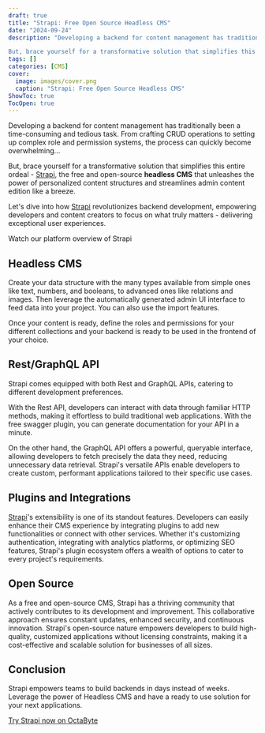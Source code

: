 ```yaml
---
draft: true
title: "Strapi: Free Open Source Headless CMS"
date: "2024-09-24"
description: "Developing a backend for content management has traditionally been a time-consuming and tedious task. From crafting CRUD operations to setting up complex role and permission systems, the process can quickly become overwhelming...

But, brace yourself for a transformative solution that simplifies this entire ordeal - Strapi, the free and open-source"
tags: []
categories: [CMS]
cover:
  image: images/cover.png
  caption: "Strapi: Free Open Source Headless CMS"
ShowToc: true
TocOpen: true
---
```



Developing a backend for content management has traditionally been a time\-consuming and tedious task. From crafting CRUD operations to setting up complex role and permission systems, the process can quickly become overwhelming...

But, brace yourself for a transformative solution that simplifies this entire ordeal \- [Strapi](https://octabyte.io/open-source/strapi?ref=blog.octabyte.io), the free and open\-source **headless CMS** that unleashes the power of personalized content structures and streamlines admin content edition like a breeze. 

Let's dive into how [Strapi](https://octabyte.io/open-source/strapi?ref=blog.octabyte.io) revolutionizes backend development, empowering developers and content creators to focus on what truly matters \- delivering exceptional user experiences.



Watch our platform overview of Strapi



## Headless CMS

Create your data structure with the many types available from simple ones like text, numbers, and booleans, to advanced ones like relations and images. Then leverage the automatically generated admin UI interface to feed data into your project. You can also use the import features. 

Once your content is ready, define the roles and permissions for your different collections and your backend is ready to be used in the frontend of your choice.

## Rest/GraphQL API

Strapi comes equipped with both Rest and GraphQL APIs, catering to different development preferences. 

With the Rest API, developers can interact with data through familiar HTTP methods, making it effortless to build traditional web applications. With the free swagger plugin, you can generate documentation for your API in a minute.

On the other hand, the GraphQL API offers a powerful, queryable interface, allowing developers to fetch precisely the data they need, reducing unnecessary data retrieval. Strapi's versatile APIs enable developers to create custom, performant applications tailored to their specific use cases.

## Plugins and Integrations

[Strapi](https://octabyte.io/open-source/strapi?ref=blog.octabyte.io)'s extensibility is one of its standout features. Developers can easily enhance their CMS experience by integrating plugins to add new functionalities or connect with other services. Whether it's customizing authentication, integrating with analytics platforms, or optimizing SEO features, Strapi's plugin ecosystem offers a wealth of options to cater to every project's requirements.

## Open Source

As a free and open\-source CMS, Strapi has a thriving community that actively contributes to its development and improvement. This collaborative approach ensures constant updates, enhanced security, and continuous innovation. Strapi's open\-source nature empowers developers to build high\-quality, customized applications without licensing constraints, making it a cost\-effective and scalable solution for businesses of all sizes.

## Conclusion

Strapi empowers teams to build backends in days instead of weeks. Leverage the power of Headless CMS and have a ready to use solution for your next applications.

[Try Strapi now on OctaByte](https://octabyte.io/open-source/strapi?ref=blog.octabyte.io)



